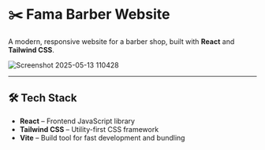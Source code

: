 # ✂️ Fama Barber Website

A modern, responsive website for a barber shop, built with **React** and **Tailwind CSS**.






![Screenshot 2025-05-13 110428](https://github.com/user-attachments/assets/bb64d39a-6fbb-40b2-b0fd-0906a919bfa6)


---

## 🛠️ Tech Stack

- **React** – Frontend JavaScript library
- **Tailwind CSS** – Utility-first CSS framework
- **Vite** – Build tool for fast development and bundling
